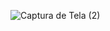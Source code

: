 

![Captura de Tela (2)](https://user-images.githubusercontent.com/114240364/218463627-22076de5-6fa3-4171-bbf0-2ba8738af929.png)

